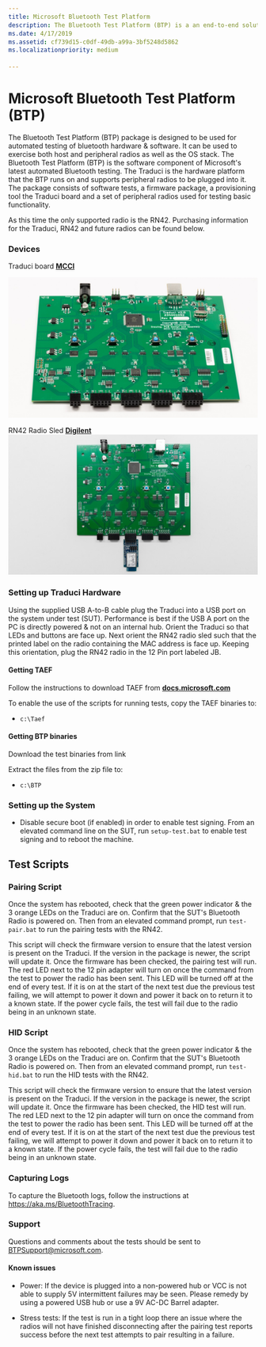```yaml
---
title: Microsoft Bluetooth Test Platform
description: The Bluetooth Test Platform (BTP) is a an end-to-end solution for testing interoperability of your Bluetooth hardware with the Microsoft Bluetooth driver stack.
ms.date: 4/17/2019
ms.assetid: cf739d15-c0df-49db-a99a-3bf5248d5862
ms.localizationpriority: medium

---
```


# Microsoft Bluetooth Test Platform (BTP)

The Bluetooth Test Platform (BTP) package is designed to be used for automated testing of bluetooth hardware & software. It can be used to exercise both host and peripheral radios as well as the OS stack. The Bluetooth Test Platform (BTP) is the software component of Microsoft's latest automated Bluetooth testing. The Traduci is the hardware platform that the BTP runs on and supports peripheral radios to be plugged into it. The package consists of software tests, a firmware package, a provisioning tool  the Traduci board and a set of peripheral radios used for testing basic functionality.

As this time the only supported radio is the RN42. Purchasing information for the Traduci, RN42 and future radios can be found below.

### Devices ###

Traduci board
[**MCCI**](https://mcci.com/usb/dev-tools/model-2411/)

![Photo of the Traduci board](images/Traduci_Overhead.jpg)

RN42 Radio Sled
[**Digilent**](https://store.digilentinc.com/pmod-bt2-bluetooth-interface/)
![Photo of the RN42 Radio on a Digilent sled](images/Traduci_and_DigilentRN42.jpg)

### Setting up Traduci Hardware ###

Using the supplied USB A-to-B cable plug the Traduci into a USB port on the system under test (SUT). Performance is best if the USB A port on the PC is directly powered & not on an internal hub. Orient the Traduci so that LEDs and buttons are face up. Next orient the RN42 radio sled such that the printed label on the radio containing the MAC address is face up. Keeping this orientation, plug the RN42 radio in the 12 Pin port labeled JB.

#### Getting TAEF ####

Follow the instructions to download TAEF from [**docs.microsoft.com**](https://docs.microsoft.com/en-us/windows-hardware/drivers/taef/getting-started)

To enable the use of the scripts for running tests, copy the TAEF binaries to:

- `c:\Taef`

#### Getting BTP binaries ####

Download the test binaries from link
  
Extract the files from the zip file to:
- `c:\BTP`

### Setting up the System ###

- Disable secure boot (if enabled) in order to enable test signing. From an elevated command line on the SUT, run `setup-test.bat` to enable test signing and to reboot the machine.

## Test Scripts ##

### Pairing Script ###

Once the system has rebooted, check that the green power indicator & the 3 orange LEDs on the Traduci are on. Confirm that the SUT's Bluetooth Radio is powered on. Then from an elevated command prompt, run `test-pair.bat` to run the pairing tests with the RN42.  

This script will check the firmware version to ensure that the latest version is present on the Traduci. If the version in the package is newer, the script will update it. Once the firmware has been checked, the pairing test will run. The red LED next to the 12 pin adapter will turn on once the command from the test to power the radio has been sent. This LED will be turned off at the end of every test. If it is on at the start of the next test due the previous test failing, we will attempt to power it down and power it back on to return it to a known state. If the power cycle fails, the test will fail due to the radio being in an unknown state.

### HID Script ##
Once the system has rebooted, check that the green power indicator & the 3 orange LEDs on the Traduci are on. Confirm that the SUT's Bluetooth Radio is powered on. Then from an elevated command prompt, run `test-hid.bat` to run the HID tests with the RN42.  

This script will check the firmware version to ensure that the latest version is present on the Traduci. If the version in the package is newer, the script will update it. Once the firmware has been checked, the HID test will run. The red LED next to the 12 pin adapter will turn on once the command from the test to power the radio has been sent. This LED will be turned off at the end of every test. If it is on at the start of the next test due the previous test failing, we will attempt to power it down and power it back on to return it to a known state. If the power cycle fails, the test will fail due to the radio being in an unknown state.

### Capturing Logs ###

To capture the Bluetooth logs, follow the instructions at https://aka.ms/BluetoothTracing.

### Support ###

Questions and comments about the tests should be sent to BTPSupport@microsoft.com.

#### Known issues ####

- Power: If the device is plugged into a non-powered hub or VCC is not able to supply 5V intermittent failures may be seen. Please remedy by using a powered USB hub or use a 9V AC-DC Barrel adapter.

- Stress tests: If the test is run in a tight loop there an issue where the radios will not have finished disconnecting after the pairing test reports success before the next test attempts to pair resulting in a failure.